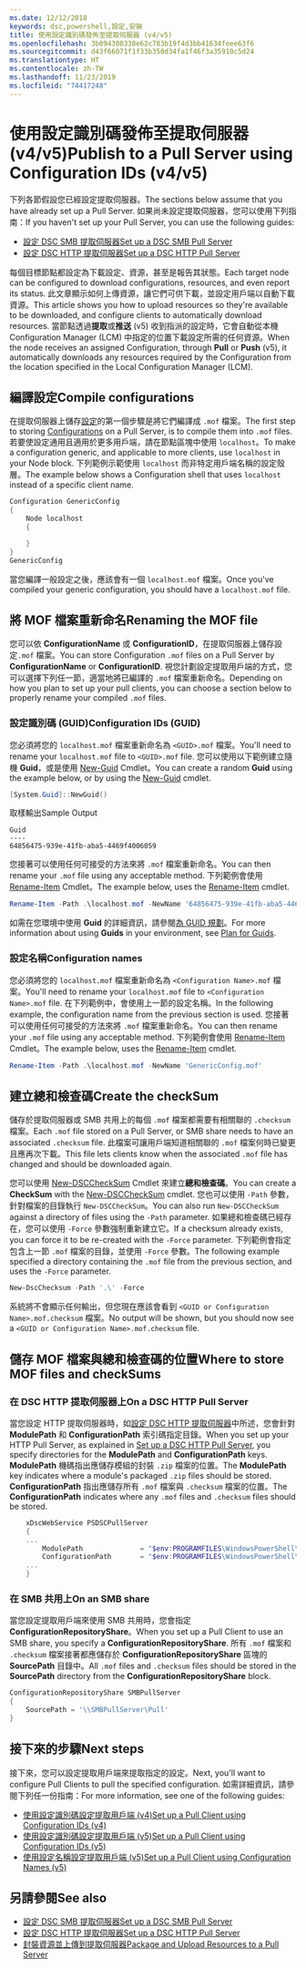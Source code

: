 ```yaml
---
ms.date: 12/12/2018
keywords: dsc,powershell,設定,安裝
title: 使用設定識別碼發佈至提取伺服器 (v4/v5)
ms.openlocfilehash: 3b094308338e62c783b19f4d3bb41634feee63f6
ms.sourcegitcommit: d43f66071f1f33b350d34fa1f46f3a35910c5d24
ms.translationtype: HT
ms.contentlocale: zh-TW
ms.lasthandoff: 11/23/2019
ms.locfileid: "74417248"
---
```

# <a name="publish-to-a-pull-server-using-configuration-ids-v4v5"></a><span data-ttu-id="34b66-103">使用設定識別碼發佈至提取伺服器 (v4/v5)</span><span class="sxs-lookup"><span data-stu-id="34b66-103">Publish to a Pull Server using Configuration IDs (v4/v5)</span></span>

<span data-ttu-id="34b66-104">下列各節假設您已經設定提取伺服器。</span><span class="sxs-lookup"><span data-stu-id="34b66-104">The sections below assume that you have already set up a Pull Server.</span></span> <span data-ttu-id="34b66-105">如果尚未設定提取伺服器，您可以使用下列指南：</span><span class="sxs-lookup"><span data-stu-id="34b66-105">If you haven't set up your Pull Server, you can use the following guides:</span></span>

- [<span data-ttu-id="34b66-106">設定 DSC SMB 提取伺服器</span><span class="sxs-lookup"><span data-stu-id="34b66-106">Set up a DSC SMB Pull Server</span></span>](pullServerSmb.md)
- [<span data-ttu-id="34b66-107">設定 DSC HTTP 提取伺服器</span><span class="sxs-lookup"><span data-stu-id="34b66-107">Set up a DSC HTTP Pull Server</span></span>](pullServer.md)

<span data-ttu-id="34b66-108">每個目標節點都設定為下載設定、資源，甚至是報告其狀態。</span><span class="sxs-lookup"><span data-stu-id="34b66-108">Each target node can be configured to download configurations, resources, and even report its status.</span></span> <span data-ttu-id="34b66-109">此文章顯示如何上傳資源，讓它們可供下載，並設定用戶端以自動下載資源。</span><span class="sxs-lookup"><span data-stu-id="34b66-109">This article shows you how to upload resources so they're available to be downloaded, and configure clients to automatically download resources.</span></span> <span data-ttu-id="34b66-110">當節點透過**提取**或**推送** (v5) 收到指派的設定時，它會自動從本機 Configuration Manager (LCM) 中指定的位置下載設定所需的任何資源。</span><span class="sxs-lookup"><span data-stu-id="34b66-110">When the node receives an assigned Configuration, through **Pull** or **Push** (v5), it automatically downloads any resources required by the Configuration from the location specified in the Local Configuration Manager (LCM).</span></span>

## <a name="compile-configurations"></a><span data-ttu-id="34b66-111">編譯設定</span><span class="sxs-lookup"><span data-stu-id="34b66-111">Compile configurations</span></span>

<span data-ttu-id="34b66-112">在提取伺服器上儲存[設定](../configurations/configurations.md)的第一個步驟是將它們編譯成 `.mof` 檔案。</span><span class="sxs-lookup"><span data-stu-id="34b66-112">The first step to storing [Configurations](../configurations/configurations.md) on a Pull Server, is to compile them into `.mof` files.</span></span> <span data-ttu-id="34b66-113">若要使設定通用且適用於更多用戶端，請在節點區塊中使用 `localhost`。</span><span class="sxs-lookup"><span data-stu-id="34b66-113">To make a configuration generic, and applicable to more clients, use `localhost` in your Node block.</span></span> <span data-ttu-id="34b66-114">下列範例示範使用 `localhost` 而非特定用戶端名稱的設定殼層。</span><span class="sxs-lookup"><span data-stu-id="34b66-114">The example below shows a Configuration shell that uses `localhost` instead of a specific client name.</span></span>

```powershell
Configuration GenericConfig
{
    Node localhost
    {

    }
}
GenericConfig
```

<span data-ttu-id="34b66-115">當您編譯一般設定之後，應該會有一個 `localhost.mof` 檔案。</span><span class="sxs-lookup"><span data-stu-id="34b66-115">Once you've compiled your generic configuration, you should have a `localhost.mof` file.</span></span>

## <a name="renaming-the-mof-file"></a><span data-ttu-id="34b66-116">將 MOF 檔案重新命名</span><span class="sxs-lookup"><span data-stu-id="34b66-116">Renaming the MOF file</span></span>

<span data-ttu-id="34b66-117">您可以依 **ConfigurationName** 或 **ConfigurationID**，在提取伺服器上儲存設定`.mof` 檔案。</span><span class="sxs-lookup"><span data-stu-id="34b66-117">You can store Configuration `.mof` files on a Pull Server by **ConfigurationName** or **ConfigurationID**.</span></span> <span data-ttu-id="34b66-118">視您計劃設定提取用戶端的方式，您可以選擇下列任一節，適當地將已編譯的 `.mof` 檔案重新命名。</span><span class="sxs-lookup"><span data-stu-id="34b66-118">Depending on how you plan to set up your pull clients, you can choose a section below to properly rename your compiled `.mof` files.</span></span>

### <a name="configuration-ids-guid"></a><span data-ttu-id="34b66-119">設定識別碼 (GUID)</span><span class="sxs-lookup"><span data-stu-id="34b66-119">Configuration IDs (GUID)</span></span>

<span data-ttu-id="34b66-120">您必須將您的 `localhost.mof` 檔案重新命名為 `<GUID>.mof` 檔案。</span><span class="sxs-lookup"><span data-stu-id="34b66-120">You'll need to rename your `localhost.mof` file to `<GUID>.mof` file.</span></span> <span data-ttu-id="34b66-121">您可以使用以下範例建立隨機 **Guid**，或是使用 [New-Guid](/powershell/module/microsoft.powershell.utility/new-guid) Cmdlet。</span><span class="sxs-lookup"><span data-stu-id="34b66-121">You can create a random **Guid** using the example below, or by using the [New-Guid](/powershell/module/microsoft.powershell.utility/new-guid) cmdlet.</span></span>

```powershell
[System.Guid]::NewGuid()
```

<span data-ttu-id="34b66-122">取樣輸出</span><span class="sxs-lookup"><span data-stu-id="34b66-122">Sample Output</span></span>

```Output
Guid
----
64856475-939e-41fb-aba5-4469f4006059
```

<span data-ttu-id="34b66-123">您接著可以使用任何可接受的方法來將 `.mof` 檔案重新命名。</span><span class="sxs-lookup"><span data-stu-id="34b66-123">You can then rename your `.mof` file using any acceptable method.</span></span> <span data-ttu-id="34b66-124">下列範例會使用 [Rename-Item](/powershell/module/microsoft.powershell.management/rename-item) Cmdlet。</span><span class="sxs-lookup"><span data-stu-id="34b66-124">The example below, uses the [Rename-Item](/powershell/module/microsoft.powershell.management/rename-item) cmdlet.</span></span>

```powershell
Rename-Item -Path .\localhost.mof -NewName '64856475-939e-41fb-aba5-4469f4006059.mof'
```

<span data-ttu-id="34b66-125">如需在您環境中使用 **Guid** 的詳細資訊，請參閱[為 GUID 規劃](/powershell/scripting/dsc/secureserver#guids)。</span><span class="sxs-lookup"><span data-stu-id="34b66-125">For more information about using **Guids** in your environment, see [Plan for Guids](/powershell/scripting/dsc/secureserver#guids).</span></span>

### <a name="configuration-names"></a><span data-ttu-id="34b66-126">設定名稱</span><span class="sxs-lookup"><span data-stu-id="34b66-126">Configuration names</span></span>

<span data-ttu-id="34b66-127">您必須將您的 `localhost.mof` 檔案重新命名為 `<Configuration Name>.mof` 檔案。</span><span class="sxs-lookup"><span data-stu-id="34b66-127">You'll need to rename your `localhost.mof` file to `<Configuration Name>.mof` file.</span></span> <span data-ttu-id="34b66-128">在下列範例中，會使用上一節的設定名稱。</span><span class="sxs-lookup"><span data-stu-id="34b66-128">In the following example, the configuration name from the previous section is used.</span></span> <span data-ttu-id="34b66-129">您接著可以使用任何可接受的方法來將 `.mof` 檔案重新命名。</span><span class="sxs-lookup"><span data-stu-id="34b66-129">You can then rename your `.mof` file using any acceptable method.</span></span> <span data-ttu-id="34b66-130">下列範例會使用 [Rename-Item](/powershell/module/microsoft.powershell.management/rename-item) Cmdlet。</span><span class="sxs-lookup"><span data-stu-id="34b66-130">The example below, uses the [Rename-Item](/powershell/module/microsoft.powershell.management/rename-item) cmdlet.</span></span>

```powershell
Rename-Item -Path .\localhost.mof -NewName 'GenericConfig.mof'
```

## <a name="create-the-checksum"></a><span data-ttu-id="34b66-131">建立總和檢查碼</span><span class="sxs-lookup"><span data-stu-id="34b66-131">Create the checkSum</span></span>

<span data-ttu-id="34b66-132">儲存於提取伺服器或 SMB 共用上的每個 `.mof` 檔案都需要有相關聯的 `.checksum` 檔案。</span><span class="sxs-lookup"><span data-stu-id="34b66-132">Each `.mof` file stored on a Pull Server, or SMB share needs to have an associated `.checksum` file.</span></span>
<span data-ttu-id="34b66-133">此檔案可讓用戶端知道相關聯的 `.mof` 檔案何時已變更且應再次下載。</span><span class="sxs-lookup"><span data-stu-id="34b66-133">This file lets clients know when the associated `.mof` file has changed and should be downloaded again.</span></span>

<span data-ttu-id="34b66-134">您可以使用 [New-DSCCheckSum](/powershell/module/psdesiredstateconfiguration/new-dscchecksum) Cmdlet 來建立**總和檢查碼**。</span><span class="sxs-lookup"><span data-stu-id="34b66-134">You can create a **CheckSum** with the [New-DSCCheckSum](/powershell/module/psdesiredstateconfiguration/new-dscchecksum) cmdlet.</span></span> <span data-ttu-id="34b66-135">您也可以使用 `-Path` 參數，針對檔案的目錄執行 `New-DSCCheckSum`。</span><span class="sxs-lookup"><span data-stu-id="34b66-135">You can also run `New-DSCCheckSum` against a directory of files using the `-Path` parameter.</span></span>
<span data-ttu-id="34b66-136">如果總和檢查碼已經存在，您可以使用 `-Force` 參數強制重新建立它。</span><span class="sxs-lookup"><span data-stu-id="34b66-136">If a checksum already exists, you can force it to be re-created with the `-Force` parameter.</span></span> <span data-ttu-id="34b66-137">下列範例會指定包含上一節 `.mof` 檔案的目錄，並使用 `-Force` 參數。</span><span class="sxs-lookup"><span data-stu-id="34b66-137">The following example specified a directory containing the `.mof` file from the previous section, and uses the `-Force` parameter.</span></span>

```powershell
New-DscChecksum -Path '.\' -Force
```

<span data-ttu-id="34b66-138">系統將不會顯示任何輸出，但您現在應該會看到 `<GUID or Configuration Name>.mof.checksum` 檔案。</span><span class="sxs-lookup"><span data-stu-id="34b66-138">No output will be shown, but you should now see a `<GUID or Configuration Name>.mof.checksum` file.</span></span>

## <a name="where-to-store-mof-files-and-checksums"></a><span data-ttu-id="34b66-139">儲存 MOF 檔案與總和檢查碼的位置</span><span class="sxs-lookup"><span data-stu-id="34b66-139">Where to store MOF files and checkSums</span></span>

### <a name="on-a-dsc-http-pull-server"></a><span data-ttu-id="34b66-140">在 DSC HTTP 提取伺服器上</span><span class="sxs-lookup"><span data-stu-id="34b66-140">On a DSC HTTP Pull Server</span></span>

<span data-ttu-id="34b66-141">當您設定 HTTP 提取伺服器時，如[設定 DSC HTTP 提取伺服器](pullServer.md)中所述，您會針對 **ModulePath** 和 **ConfigurationPath** 索引碼指定目錄。</span><span class="sxs-lookup"><span data-stu-id="34b66-141">When you set up your HTTP Pull Server, as explained in [Set up a DSC HTTP Pull Server](pullServer.md), you specify directories for the **ModulePath** and **ConfigurationPath** keys.</span></span> <span data-ttu-id="34b66-142">**ModulePath** 機碼指出應儲存模組的封裝 `.zip` 檔案的位置。</span><span class="sxs-lookup"><span data-stu-id="34b66-142">The **ModulePath** key indicates where a module's packaged `.zip` files should be stored.</span></span> <span data-ttu-id="34b66-143">**ConfigurationPath** 指出應儲存所有 `.mof` 檔案與 `.checksum` 檔案的位置。</span><span class="sxs-lookup"><span data-stu-id="34b66-143">The **ConfigurationPath** indicates where any `.mof` files and `.checksum` files should be stored.</span></span>

```powershell
    xDscWebService PSDSCPullServer
    {
    ...
        ModulePath              = "$env:PROGRAMFILES\WindowsPowerShell\DscService\Modules"
        ConfigurationPath       = "$env:PROGRAMFILES\WindowsPowerShell\DscService\Configuration"
    ...
    }

```

### <a name="on-an-smb-share"></a><span data-ttu-id="34b66-144">在 SMB 共用上</span><span class="sxs-lookup"><span data-stu-id="34b66-144">On an SMB share</span></span>

<span data-ttu-id="34b66-145">當您設定提取用戶端來使用 SMB 共用時，您會指定 **ConfigurationRepositoryShare**。</span><span class="sxs-lookup"><span data-stu-id="34b66-145">When you set up a Pull Client to use an SMB share, you specify a **ConfigurationRepositoryShare**.</span></span>
<span data-ttu-id="34b66-146">所有 `.mof` 檔案和 `.checksum` 檔案接著都應儲存於 **ConfigurationRepositoryShare** 區塊的 **SourcePath** 目錄中。</span><span class="sxs-lookup"><span data-stu-id="34b66-146">All `.mof` files and `.checksum` files should be stored in the **SourcePath** directory from the **ConfigurationRepositoryShare** block.</span></span>

```powershell
ConfigurationRepositoryShare SMBPullServer
{
    SourcePath = '\\SMBPullServer\Pull'
}
```

## <a name="next-steps"></a><span data-ttu-id="34b66-147">接下來的步驟</span><span class="sxs-lookup"><span data-stu-id="34b66-147">Next steps</span></span>

<span data-ttu-id="34b66-148">接下來，您可以設定提取用戶端來提取指定的設定。</span><span class="sxs-lookup"><span data-stu-id="34b66-148">Next, you'll want to configure Pull Clients to pull the specified configuration.</span></span> <span data-ttu-id="34b66-149">如需詳細資訊，請參閱下列任一份指南：</span><span class="sxs-lookup"><span data-stu-id="34b66-149">For more information, see one of the following guides:</span></span>

- [<span data-ttu-id="34b66-150">使用設定識別碼設定提取用戶端 (v4)</span><span class="sxs-lookup"><span data-stu-id="34b66-150">Set up a Pull Client using Configuration IDs (v4)</span></span>](pullClientConfigId4.md)
- [<span data-ttu-id="34b66-151">使用設定識別碼設定提取用戶端 (v5)</span><span class="sxs-lookup"><span data-stu-id="34b66-151">Set up a Pull Client using Configuration IDs (v5)</span></span>](pullClientConfigId.md)
- [<span data-ttu-id="34b66-152">使用設定名稱設定提取用戶端 (v5)</span><span class="sxs-lookup"><span data-stu-id="34b66-152">Set up a Pull Client using Configuration Names (v5)</span></span>](pullClientConfigNames.md)

## <a name="see-also"></a><span data-ttu-id="34b66-153">另請參閱</span><span class="sxs-lookup"><span data-stu-id="34b66-153">See also</span></span>

- [<span data-ttu-id="34b66-154">設定 DSC SMB 提取伺服器</span><span class="sxs-lookup"><span data-stu-id="34b66-154">Set up a DSC SMB Pull Server</span></span>](pullServerSmb.md)
- [<span data-ttu-id="34b66-155">設定 DSC HTTP 提取伺服器</span><span class="sxs-lookup"><span data-stu-id="34b66-155">Set up a DSC HTTP Pull Server</span></span>](pullServer.md)
- [<span data-ttu-id="34b66-156">封裝資源並上傳到提取伺服器</span><span class="sxs-lookup"><span data-stu-id="34b66-156">Package and Upload Resources to a Pull Server</span></span>](package-upload-resources.md)

